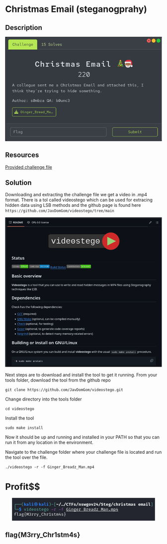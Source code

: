 # Christmas Email (steganogprahy) 

## Description

<p align="center"><img src="_images/1.png"></p>

## Resources

[Provided challenge file](https://github.com/FidgetCube/CTF_writeups/blob/main/2024-NSWGovCTF/stego-christmasEmail/Ginger_Bread_Man.zip)

## Solution

Downloading and extracting the challenge file we get a video in .mp4 format. There is a tol called videostego which can be used for extracing hidden data using LSB methods and the github page is found here ```https://github.com/JavDomGom/videostego/tree/main```

<p align="center"><img src="_images/2.png"></p>

Next steps are to download and install the tool to get it running. From your tools folder, download the tool from the github repo
```
git clone https://github.com/JavDomGom/videostego.git
  ```

Change directory into the tools folder
```
cd videostego
  ```

Install the tool
```
sudo make install
  ```

Now it should be up and running and installed in your PATH so that you can run it from any location in the environment.

Navigate to the challenge folder where your challenge file is located and run the tool over the file.

```
./videostego -r -f Ginger_Breadz_Man.mp4
  ```
# Profit$$

<p align="center"><img src="_images/3.png"></p>

## flag{M3rry_Chr1stm4s}


